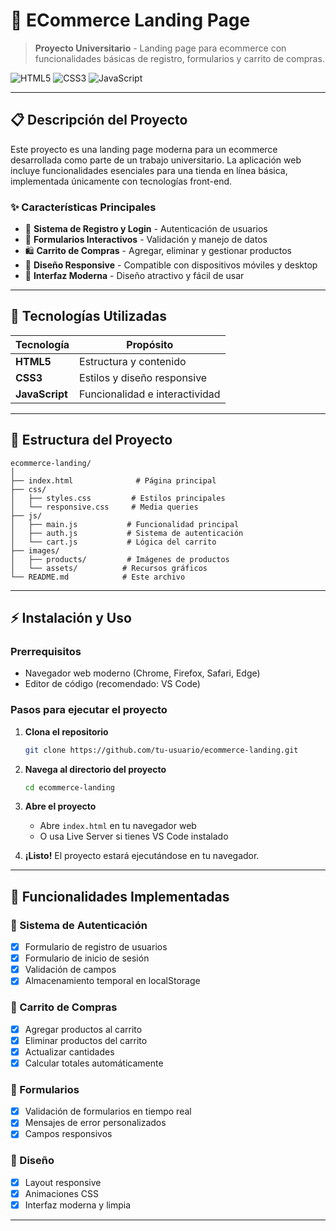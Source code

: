 # 🛒 ECommerce Landing Page

> **Proyecto Universitario** - Landing page para ecommerce con funcionalidades básicas de registro, formularios y carrito de compras.

![HTML5](https://img.shields.io/badge/html5-%23E34F26.svg?style=for-the-badge&logo=html5&logoColor=white)
![CSS3](https://img.shields.io/badge/css3-%231572B6.svg?style=for-the-badge&logo=css3&logoColor=white)
![JavaScript](https://img.shields.io/badge/javascript-%23323330.svg?style=for-the-badge&logo=javascript&logoColor=%23F7DF1E)

---

## 📋 Descripción del Proyecto

Este proyecto es una landing page moderna para un ecommerce desarrollada como parte de un trabajo universitario. La aplicación web incluye funcionalidades esenciales para una tienda en línea básica, implementada únicamente con tecnologías front-end.

### ✨ Características Principales

- 🔐 **Sistema de Registro y Login** - Autenticación de usuarios
- 📝 **Formularios Interactivos** - Validación y manejo de datos
- 🛍️ **Carrito de Compras** - Agregar, eliminar y gestionar productos
- 📱 **Diseño Responsive** - Compatible con dispositivos móviles y desktop
- 🎨 **Interfaz Moderna** - Diseño atractivo y fácil de usar

---

## 🚀 Tecnologías Utilizadas

| Tecnología | Propósito |
|-----------|-----------|
| **HTML5** | Estructura y contenido |
| **CSS3** | Estilos y diseño responsive |
| **JavaScript** | Funcionalidad e interactividad |

---

## 📁 Estructura del Proyecto

```
ecommerce-landing/
│
├── index.html              # Página principal
├── css/
│   ├── styles.css         # Estilos principales
│   └── responsive.css     # Media queries
├── js/
│   ├── main.js           # Funcionalidad principal
│   ├── auth.js           # Sistema de autenticación
│   └── cart.js           # Lógica del carrito
├── images/
│   ├── products/         # Imágenes de productos
│   └── assets/          # Recursos gráficos
└── README.md            # Este archivo
```

---

## ⚡ Instalación y Uso

### Prerrequisitos
- Navegador web moderno (Chrome, Firefox, Safari, Edge)
- Editor de código (recomendado: VS Code)

### Pasos para ejecutar el proyecto

1. **Clona el repositorio**
   ```bash
   git clone https://github.com/tu-usuario/ecommerce-landing.git
   ```

2. **Navega al directorio del proyecto**
   ```bash
   cd ecommerce-landing
   ```

3. **Abre el proyecto**
   - Abre `index.html` en tu navegador web
   - O usa Live Server si tienes VS Code instalado

4. **¡Listo!** 
   El proyecto estará ejecutándose en tu navegador.

---

## 🔧 Funcionalidades Implementadas

### 🔐 Sistema de Autenticación
- [x] Formulario de registro de usuarios
- [x] Formulario de inicio de sesión
- [x] Validación de campos
- [x] Almacenamiento temporal en localStorage

### 🛒 Carrito de Compras
- [x] Agregar productos al carrito
- [x] Eliminar productos del carrito
- [x] Actualizar cantidades
- [x] Calcular totales automáticamente

### 📝 Formularios
- [x] Validación de formularios en tiempo real
- [x] Mensajes de error personalizados
- [x] Campos responsivos

### 🎨 Diseño
- [x] Layout responsive
- [x] Animaciones CSS
- [x] Interfaz moderna y limpia

---


